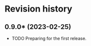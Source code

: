 Revision history
======================

0.9.0* (2023-02-25)
----------------------

* TODO Preparing for the first release.

